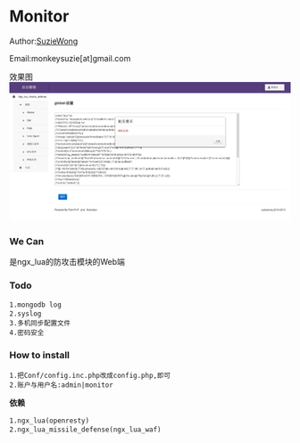 Monitor
=======================================

    
Author:[SuzieWong](http://www.imsuzie.com)

Email:monkeysuzie[at]gmail.com

效果图   
![](./Common/images/screenshot.png)

### We Can

是ngx_lua的防攻击模块的Web端

### Todo

	1.mongodb log
	2.syslog
	3.多机同步配置文件
	4.密码安全

### How to install

	1.把Conf/config.inc.php改成config.php,即可
	2.账户与用户名:admin|monitor

**依赖**

	1.ngx_lua(openresty)
	2.ngx_lua_missile_defense(ngx_lua_waf)